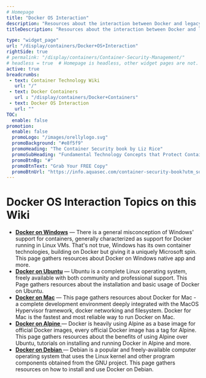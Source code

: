 ```yaml
---
# Homepage
title: "Docker OS Interaction"
description: "Resources about the interaction between Docker and legacy operating systems such as Windows, Linux, Mac and more."
titleDescription: "Resources about the interaction between Docker and legacy operating systems such as Windows, Linux, <a href='/display/containers/Docker+on+Mac'>Mac</a> and more." 

type: "widget_page"
url: "/display/containers/Docker+OS+Interaction" 
rightSide: true 
# permalink: "/display/containers/Container-Security-Management/"
# headless = true  # Homepage is headless, other widget pages are not.
active: true
breadcrumbs:
 - text: Container Technology Wiki
   url: "/"
 - text: Docker Containers
   url : "/display/containers/Docker+Containers"
 - text: Docker OS Interaction
   url: ""
TOC: 
  enable: false
promotion:
  enable: false
  promoLogo: "/images/orellylogo.svg"
  promoBackground: "#e8f5f9"
  promoHeading: "The Container Security book by Liz Rice"
  promoSubHeading: "Fundamental Technology Concepts that Protect Containerized Applications"
  promoBtnBg: "#"
  promoBtnText: "Grab Your FREE Copy"
  promoBtnUrl: "https://info.aquasec.com/container-security-book?utm_source=wiki"
---
```


#  Docker OS Interaction Topics on this Wiki

- **[Docker on Windows](/display/containers/docker+on+windows)**  — There is a general misconception of Windows' support for containers, generally characterized as support for Docker running in Linux VMs. That's not true, Windows has its own container technologies, building on Docker but giving it a uniquely Microsoft spin. This page gathers resources about Docker on Windows native app and more.
- **[Docker on Ubuntu](/display/containers/docker+on+ubuntu)**  — Ubuntu is a complete Linux operating system, freely available with both community and professional support. This Page gathers resources about the installation and basic usage of Docker on Ubuntu.
- **[Docker on Mac](/display/containers/docker+on+mac)**  — This page gathers resources about Docker for Mac - a complete development environment deeply integrated with the MacOS Hypervisor framework, docker networking and filesystem. Docker for Mac is the fastest and most reliable way to run Docker on Mac.
- **[Docker on Alpine ](/display/containers/docker+on+alpine")**  — Docker is heavily using Alpine as a base image for official Docker images, every official Docker image has a tag for Alpine. This page gathers resources about the benefits of using Alpine over Ubuntu, tutorials on installing and running Docker in Alpine and more.
- **[Docker on Debian ](/display/containers/docker+on+debian)**  — Debian is a popular and freely-available computer operating system that uses the Linux kernel and other program components obtained from the GNU project. This page gathers resources on how to install and use Docker on Debian.
